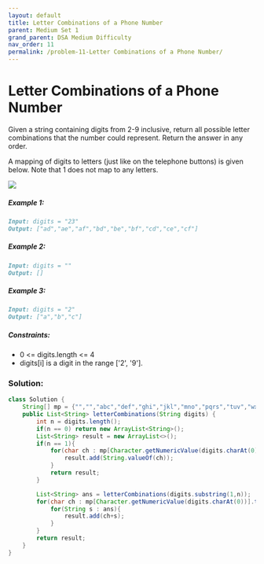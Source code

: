 ```yaml
---
layout: default
title: Letter Combinations of a Phone Number
parent: Medium Set 1
grand_parent: DSA Medium Difficulty
nav_order: 11
permalink: /problem-11-Letter Combinations of a Phone Number/
---
```

# Letter Combinations of a Phone Number
Given a string containing digits from 2-9 inclusive, return all possible letter combinations that the number could represent. Return the answer in any order.

A mapping of digits to letters (just like on the telephone buttons) is given below. Note that 1 does not map to any letters.

![](../../assets/images/ds/1200px-telephone-keypad2svg.png)

##### Example 1:
```markdown
Input: digits = "23"
Output: ["ad","ae","af","bd","be","bf","cd","ce","cf"]
```
##### Example 2:
```markdown
Input: digits = ""
Output: []
```
##### Example 3:
```markdown
Input: digits = "2"
Output: ["a","b","c"]
```
##### Constraints:
* 0 <= digits.length <= 4
* digits[i] is a digit in the range ['2', '9'].

### Solution:
```java
class Solution {
    String[] mp = {"","","abc","def","ghi","jkl","mno","pqrs","tuv","wxyz"};
    public List<String> letterCombinations(String digits) {
        int n = digits.length();
        if(n == 0) return new ArrayList<String>();
        List<String> result = new ArrayList<>();
        if(n == 1){
            for(char ch : mp[Character.getNumericValue(digits.charAt(0))].toCharArray()){
                result.add(String.valueOf(ch));
            }
            return result;
        }

        List<String> ans = letterCombinations(digits.substring(1,n));
        for(char ch : mp[Character.getNumericValue(digits.charAt(0))].toCharArray()){
            for(String s : ans){
                result.add(ch+s);
            }
        }
        return result;
    }
}
```
